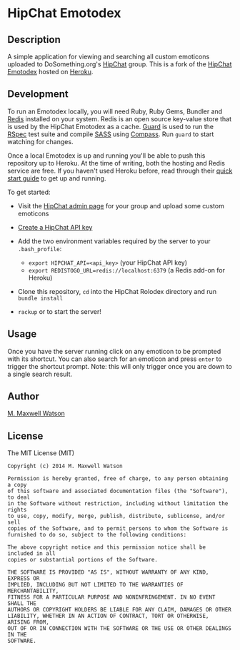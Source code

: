 # HipChat Emotodex

## Description
A simple application for viewing and searching all custom emoticons uploaded to DoSomething.org's [HipChat](http://www.hipchat.com/) group. This is a fork of the [HipChat Emotodex](https://github.com/mmwtsn/hipchat-emotodex) hosted on [Heroku](http://heroku.com/).

## Development
To run an Emotodex locally, you will need Ruby, Ruby Gems, Bundler and [Redis](http://redis.io) installed on your system. Redis is an open source key-value store that is used by the HipChat Emotodex as a cache. [Guard](https://github.com/guard/guard) is used to run the [RSpec](http://rspec.info/) test suite and compile [SASS](http://sass-lang.com/) using [Compass](http://compass-style.org/). Run `guard` to start watching for changes.

Once a local Emotodex is up and running you'll be able to push this repository up to Heroku. At the time of writing, both the hosting and Redis service are free. If you haven't used Heroku before, read through their [quick start guide](https://devcenter.heroku.com/articles/quickstart) to get up and running.

To get started:
- Visit the [HipChat admin page](https://www.hipchat.com/admin/emoticons) for your group and upload some custom emoticons
- [Create a HipChat API key](https://hipchat.com/account/api)
- Add the two environment variables required by the server to your `.bash_profile`:
    - `export HIPCHAT_API=<api_key>` (your HipChat API key)
    - `export REDISTOGO_URL=redis://localhost:6379` (a Redis add-on for Heroku)

- Clone this repository, `cd` into the HipChat Rolodex directory and run `bundle install`
- `rackup` or to start the server!

## Usage
Once you have the server running click on any emoticon to be prompted with its shortcut. You can also search for an emoticon and press `enter` to trigger the shortcut prompt. Note: this will only trigger once you are down to a single search result.

## Author
[M. Maxwell Watson](http://mmwtsn.com/)

## License
The MIT License (MIT)

````
Copyright (c) 2014 M. Maxwell Watson

Permission is hereby granted, free of charge, to any person obtaining a copy
of this software and associated documentation files (the "Software"), to deal
in the Software without restriction, including without limitation the rights
to use, copy, modify, merge, publish, distribute, sublicense, and/or sell
copies of the Software, and to permit persons to whom the Software is
furnished to do so, subject to the following conditions:

The above copyright notice and this permission notice shall be included in all
copies or substantial portions of the Software.

THE SOFTWARE IS PROVIDED "AS IS", WITHOUT WARRANTY OF ANY KIND, EXPRESS OR
IMPLIED, INCLUDING BUT NOT LIMITED TO THE WARRANTIES OF MERCHANTABILITY,
FITNESS FOR A PARTICULAR PURPOSE AND NONINFRINGEMENT. IN NO EVENT SHALL THE
AUTHORS OR COPYRIGHT HOLDERS BE LIABLE FOR ANY CLAIM, DAMAGES OR OTHER
LIABILITY, WHETHER IN AN ACTION OF CONTRACT, TORT OR OTHERWISE, ARISING FROM,
OUT OF OR IN CONNECTION WITH THE SOFTWARE OR THE USE OR OTHER DEALINGS IN THE
SOFTWARE.
````
